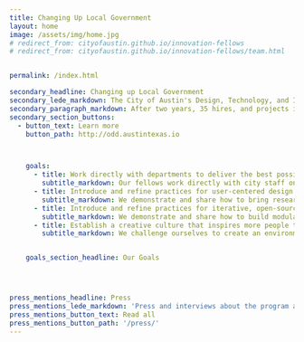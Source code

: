 ```yaml
---
title: Changing Up Local Government
layout: home
image: /assets/img/home.jpg
# redirect_from: cityofaustin.github.io/innovation-fellows
# redirect_from: cityofaustin.github.io/innovation-fellows/team.html


permalink: /index.html

secondary_headline: Changing up Local Government
secondary_lede_markdown: The City of Austin's Design, Technology, and Innovation Fellows program was launched in May 2016 to provide an opportunity for Austin’s passionate and civic-minded designers and developers to bring the principles, values, and practices of the technology sector into government.
secondary_paragraph_markdown: After two years, 35 hires, and projects involving staff from dozens of departments across the City, our Fellows program evolved into more permanent and sustainable parts of the City of Austin as the [Office of Design & Delivery](http://odd.austintexas.io).
secondary_section_buttons:
  - button_text: Learn more
    button_path: http://odd.austintexas.io



    goals:
      - title: Work directly with departments to deliver the best possible services.
        subtitle_markdown: Our fellows work directly with city staff on teams that are empowered to learn, iterate, and deliver.
      - title: Introduce and refine practices for user-centered design.
        subtitle_markdown: We demonstrate and share how to bring research, prototyping, and testing into the delivery of all city services.
      - title: Introduce and refine practices for iterative, open-source development.
        subtitle_markdown: We demonstrate and share how to build modular, sustainable software that responds to changing needs.
      - title: Establish a creative culture that inspires more people to join the city.
        subtitle_markdown: We challenge ourselves to create an environment where we can do the best work of our careers.


    goals_section_headline: Our Goals




press_mentions_headline: Press
press_mentions_lede_markdown: 'Press and interviews about the program and projects'
press_mentions_button_text: Read all
press_mentions_button_path: '/press/'
---
```


